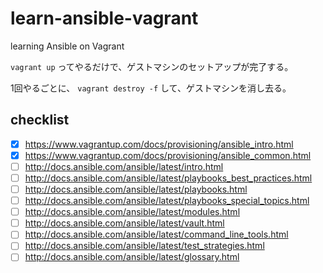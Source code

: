 # learn-ansible-vagrant
learning Ansible on Vagrant

`vagrant up` ってやるだけで、ゲストマシンのセットアップが完了する。

1回やるごとに、 `vagrant destroy -f` して、ゲストマシンを消し去る。

## checklist

- [x] https://www.vagrantup.com/docs/provisioning/ansible_intro.html
- [x] https://www.vagrantup.com/docs/provisioning/ansible_common.html
- [ ] http://docs.ansible.com/ansible/latest/intro.html
- [ ] http://docs.ansible.com/ansible/latest/playbooks_best_practices.html
- [ ] http://docs.ansible.com/ansible/latest/playbooks.html
- [ ] http://docs.ansible.com/ansible/latest/playbooks_special_topics.html
- [ ] http://docs.ansible.com/ansible/latest/modules.html
- [ ] http://docs.ansible.com/ansible/latest/vault.html
- [ ] http://docs.ansible.com/ansible/latest/command_line_tools.html
- [ ] http://docs.ansible.com/ansible/latest/test_strategies.html
- [ ] http://docs.ansible.com/ansible/latest/glossary.html
